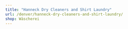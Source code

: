 ```yaml
---
title: "Hanneck Dry Cleaners and Shirt Laundry"
url: /denver/hanneck-dry-cleaners-and-shirt-laundry/
shop: Wäscherei
---
```

